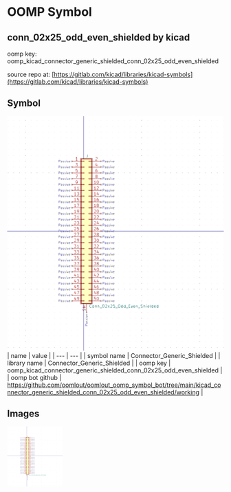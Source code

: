 # OOMP Symbol  
## conn_02x25_odd_even_shielded  by kicad  
  
oomp key: oomp_kicad_connector_generic_shielded_conn_02x25_odd_even_shielded  
  
source repo at: [https://gitlab.com/kicad/libraries/kicad-symbols](https://gitlab.com/kicad/libraries/kicad-symbols)  
## Symbol  
  
[![working.png](working_600.png)](working.png)  
| name | value | 
| --- | --- | 
| symbol name | Connector_Generic_Shielded | 
| library name | Connector_Generic_Shielded | 
| oomp key | oomp_kicad_connector_generic_shielded_conn_02x25_odd_even_shielded | 
| oomp bot github | https://github.com/oomlout/oomlout_oomp_symbol_bot/tree/main/kicad_connector_generic_shielded_conn_02x25_odd_even_shielded/working | 
## Images  
  
[![working.png](working_140.png)](working.png)  
